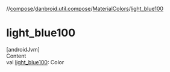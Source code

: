 //[compose](../../../index.md)/[danbroid.util.compose](../index.md)/[MaterialColors](index.md)/[light_blue100](light_blue100.md)



# light_blue100  
[androidJvm]  
Content  
val [light_blue100](light_blue100.md): Color  



